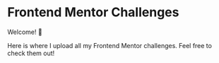 # Frontend Mentor Challenges

Welcome! 👋

Here is where I upload all my Frontend Mentor challenges. Feel free to check them out!
